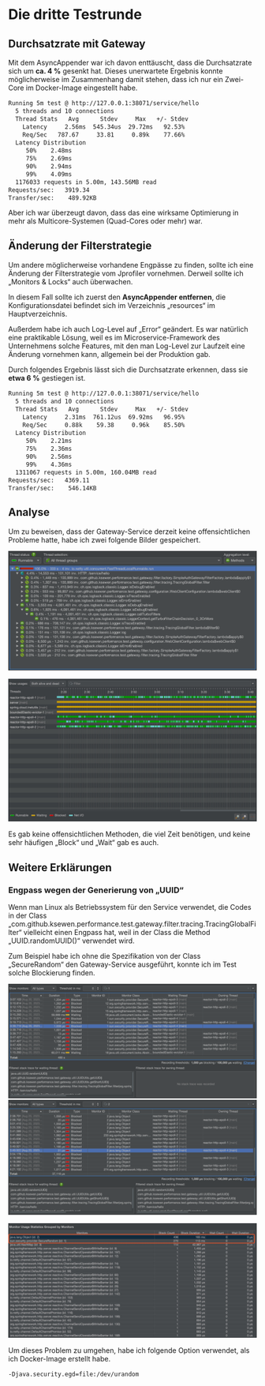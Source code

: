 # Die dritte Testrunde

## Durchsatzrate mit Gateway

Mit dem AsyncAppender war ich davon enttäuscht, dass die Durchsatzrate sich um **ca. 4 %** gesenkt hat. Dieses
unerwartete Ergebnis konnte möglicherweise im Zusammenhang damit stehen, dass ich nur ein Zwei-Core im Docker-Image
eingestellt habe.

```shell
Running 5m test @ http://127.0.0.1:38071/service/hello
  5 threads and 10 connections
  Thread Stats   Avg      Stdev     Max   +/- Stdev
    Latency     2.56ms  545.34us  29.72ms   92.53%
    Req/Sec   787.67     33.81     0.89k    77.66%
  Latency Distribution
     50%    2.48ms
     75%    2.69ms
     90%    2.94ms
     99%    4.09ms
  1176033 requests in 5.00m, 143.56MB read
Requests/sec:   3919.34
Transfer/sec:    489.92KB
```

Aber ich war überzeugt davon, dass das eine wirksame Optimierung in mehr als Multicore-Systemen (Quad-Cores oder mehr)
war.

## Änderung der Filterstrategie

Um andere möglicherweise vorhandene Engpässe zu finden, sollte ich eine Änderung der Filterstrategie vom Jprofiler
vornehmen. Derweil sollte ich „Monitors & Locks“ auch überwachen.

In diesem Fall sollte ich zuerst den **AsyncAppender entfernen**, die Konfigurationsdatei befindet sich im Verzeichnis
„resources“ im Hauptverzeichnis.

Außerdem habe ich auch Log-Level auf „Error“ geändert. Es war natürlich eine praktikable Lösung, weil es im
Microservice-Framework des Unternehmens solche Features, mit den man Log-Level zur Laufzeit eine Änderung vornehmen
kann, allgemein bei der Produktion gab.

Durch folgendes Ergebnis lässt sich die Durchsatzrate erkennen, dass sie **etwa 6 %** gestiegen ist.

```shell
Running 5m test @ http://127.0.0.1:38071/service/hello
  5 threads and 10 connections
  Thread Stats   Avg      Stdev     Max   +/- Stdev
    Latency     2.31ms  761.12us  69.92ms   96.95%
    Req/Sec     0.88k    59.38     0.96k    85.50%
  Latency Distribution
     50%    2.21ms
     75%    2.36ms
     90%    2.56ms
     99%    4.36ms
  1311067 requests in 5.00m, 160.04MB read
Requests/sec:   4369.11
Transfer/sec:    546.14KB
```

## Analyse

Um zu beweisen, dass der Gateway-Service derzeit keine offensichtlichen Probleme hatte, habe ich zwei folgende Bilder
gespeichert.

![cpu-views-call-tree](https://github.com/ksewen/Bilder/blob/main/202308190029673.png?raw=true "CPU Views - Call Tree")

![thread](https://raw.githubusercontent.com/ksewen/Bilder/main/202308190030455.png "Thread")

Es gab keine offensichtlichen Methoden, die viel Zeit benötigen, und keine sehr häufigen „Block“ und „Wait“ gab es auch.

## Weitere Erklärungen

### Engpass wegen der Generierung von „UUID“

Wenn man Linux als Betriebssystem für den Service verwendet, die Codes in der Class
„com.github.ksewen.performance.test.gateway.filter.tracing.TracingGlobalFilter“ vielleicht einen Engpass hat, weil in
der Class die Method „UUID.randomUUID()“ verwendet wird.

Zum Beispiel habe ich ohne die Spezifikation von der Class „SecureRandom“ den Gateway-Service ausgeführt, konnte ich im
Test solche Blockierung finden.

![Blockierung-1](https://raw.githubusercontent.com/ksewen/Bilder/main/202308201438817.png)
![Blockierung-2](https://raw.githubusercontent.com/ksewen/Bilder/main/202308201439720.png)

![Statistik der Blockierung](https://raw.githubusercontent.com/ksewen/Bilder/main/202308201439000.png)

Um dieses Problem zu umgehen, habe ich folgende Option verwendet, als ich Docker-Image erstellt habe.

```shell
-Djava.security.egd=file:/dev/urandom
```